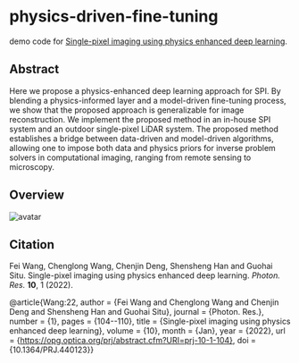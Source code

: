 # physics-driven-fine-tuning

demo code for [Single-pixel imaging using physics enhanced deep learning](https://opg.optica.org/prj/fulltext.cfm?uri=prj-10-1-104).


## Abstract
Here we propose a physics-enhanced deep learning approach for SPI. By blending a physics-informed layer and a model-driven fine-tuning process, we show that the proposed approach is generalizable for image reconstruction. We implement the proposed method in an in-house SPI system and an outdoor single-pixel LiDAR system. The proposed method establishes a bridge between data-driven and model-driven algorithms, allowing one to impose both data and physics priors for inverse problem solvers in computational imaging, ranging from remote sensing to microscopy.

## Overview
![avatar](https://opg.optica.org/getImage.cfm?img=M3cubGFyZ2UscHJqLTEwLTEtMTA0LWcwMDE)



## Citation
Fei Wang, Chenglong Wang, Chenjin Deng, Shensheng Han and Guohai Situ. Single-pixel imaging using physics enhanced deep learning. *Photon. Res.* **10**, 1 (2022).

@article{Wang:22,
author = {Fei Wang and Chenglong Wang and Chenjin Deng and Shensheng Han and Guohai Situ},
journal = {Photon. Res.},
number = {1},
pages = {104--110},
title = {Single-pixel imaging using physics enhanced deep learning},
volume = {10},
month = {Jan},
year = {2022},
url = {https://opg.optica.org/prj/abstract.cfm?URI=prj-10-1-104},
doi = {10.1364/PRJ.440123}}



